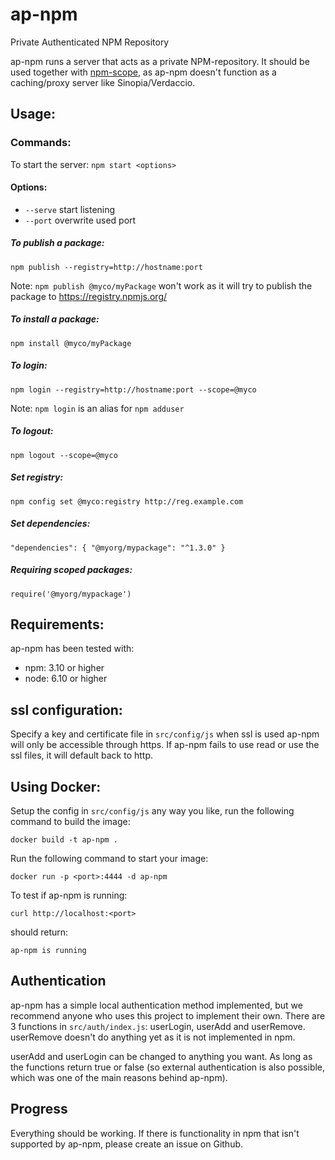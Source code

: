 # ap-npm
Private Authenticated NPM Repository

ap-npm runs a server that acts as a private NPM-repository. 
It should be used together with [npm-scope](https://docs.npmjs.com/misc/scope), 
as ap-npm doesn't function as a caching/proxy server like Sinopia/Verdaccio. 

## Usage:
### Commands:
To start the server: `npm start <options>`

#### Options:
- `--serve` start listening
- `--port` overwrite used port

##### To publish a package:
`npm publish --registry=http://hostname:port`

Note: `npm publish @myco/myPackage` won't work as 
it will try to publish the package to https://registry.npmjs.org/
##### To install a package:
`npm install @myco/myPackage`
##### To login:
`npm login --registry=http://hostname:port --scope=@myco`

Note: `npm login` is an alias for `npm adduser`
##### To logout:
`npm logout --scope=@myco`
##### Set registry:
`npm config set @myco:registry http://reg.example.com`
##### Set dependencies:
`"dependencies": {
   "@myorg/mypackage": "^1.3.0"
 }`
##### Requiring scoped packages:
`require('@myorg/mypackage')`

## Requirements:
ap-npm has been tested with:
- npm: 3.10 or higher
- node: 6.10 or higher

## ssl configuration:
Specify a key and certificate file in `src/config/js` when ssl 
is used ap-npm will only be accessible through https.
If ap-npm fails to use read or use the ssl files, it 
will default back to http.

## Using Docker:
Setup the config in `src/config/js` any way you like, run the following command to build the image:

`docker build -t ap-npm .`

Run the following command to start your image:

`docker run -p <port>:4444 -d ap-npm`

To test if ap-npm is running:

`curl http://localhost:<port>` 

should return: 

`ap-npm is running`

## Authentication
ap-npm has a simple local authentication method implemented, 
but we recommend anyone who uses this project to implement their own. 
There are 3 functions in `src/auth/index.js`: userLogin, userAdd and userRemove. 
userRemove doesn't do anything yet as it is not implemented in npm.

userAdd and userLogin can be changed to anything you want. 
As long as the functions return true or false (so external 
authentication is also possible, 
which was one of the main reasons behind ap-npm).

## Progress
Everything should be working. If there is functionality in npm that isn't 
supported by ap-npm, please create an issue on Github.
